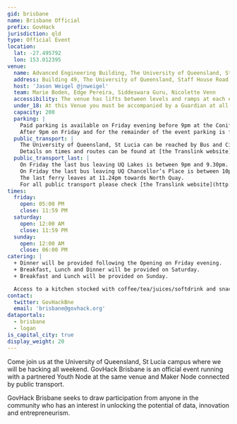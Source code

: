 ```yaml
---
gid: brisbane
name: Brisbane Official
prefix: GovHack
jurisdiction: qld
type: Official Event
location:
  lat: -27.495792
  lon: 153.012395
venue:
  name: Advanced Engineering Building, The University of Queensland, St Lucia
  address: Building 49, The University of Queensland, Staff House Road, St Lucia QLD 4072
  host: 'Jason Weigel @jnweigel'
  team: Marie Boden, Edge Pereira, Siddeswara Guru, Nicolette Venn
  accessibility: The venue has lifts between levels and ramps at each entrance.
  under_18: At this Venue you must be accompanied by a Guardian at all times
  capacity: 200
  parking: |
    Paid parking is available on Friday evening before 9pm at the Conifer Knoll carpark (98D) or on Sir William Macgregor Drive. Parking is $5 per day.
    After 9pm on Friday and for the remainder of the event parking is free. [Map of Conifer Knoll Carpark](https://www.google.com.au/maps/place/98D,+St+Lucia+QLD+4067/@-27.4993894,153.0159301,17z/data=!3m1!4b1!4m5!3m4!1s0x6b915a7924330791:0x8bb5375caf6cd7!8m2!3d-27.4993525!4d153.018182)
  public_transport: |
    The University of Queensland, St Lucia can be reached by Bus and CityCat. There are two stops which can be used UQ Chancellor’s Place and UQ Lakes for buses and for the CityCat the stop is UQ St Lucia ferry terminal. The UQ Lakes and UQ St Lucia ferry terminal have easier access to the event venue.
    Details on times and routes can be found at [the Translink website](http://translink.com.au/).
  public_transport_last: |
    On Friday the last bus leaving UQ Lakes is between 9pm and 9.30pm. On the weekend the last bus leaving UQ Lakes is between 5.30pm and 6pm.
    On Friday the last bus leaving UQ Chancellor’s Place is between 10pm and midnight depending on destination. On the weekend the last bus leaving UQ Chancellor’s Place is between 8pm and midnight depending on destination.
    The last ferry leaves at 11.24pm towards North Quay.
    For all public transport please check [the Translink website](http://translink.com.au) for your particular service and what time the last call is.
times:
  friday:
    open: 05:00 PM
    close: 11:59 PM
  saturday:
    open: 12:00 AM
    close: 11:59 PM
  sunday:
    open: 12:00 AM
    close: 06:00 PM
catering: |
  + Dinner will be provided following the Opening on Friday evening.
  + Breakfast, Lunch and Dinner will be provided on Saturday.
  + Breakfast and Lunch will be provided on Sunday.

  Access to a kitchen stocked with coffee/tea/juices/softdrink and snacks will be available outside standard meals. Alternatively food retailers can be found around the university campus and slightly off-campus in Hawken Village.
contact:
  twitter: GovHackBne
  email: 'brisbane@govhack.org'
dataportals:
  - brisbane
  - logan
is_capital_city: true
display_weight: 20
---
```


Come join us at the University of Queensland, St Lucia campus where we will be hacking all weekend. GovHack Brisbane is an official event running with a partnered Youth Node at the same venue and Maker Node connected by public transport.

GovHack Brisbane seeks to draw participation from anyone in the community who has an interest in unlocking the potential of data, innovation and entrepreneurism.